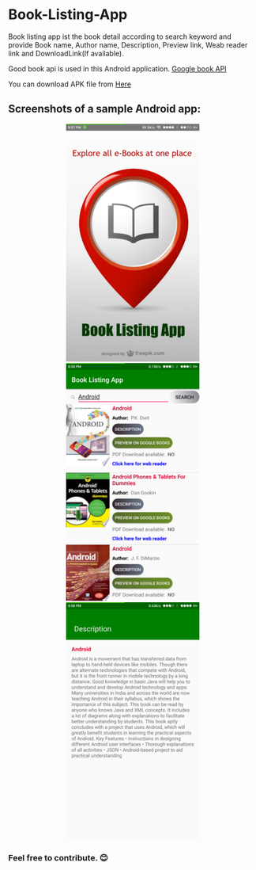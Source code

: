 # Book-Listing-App
Book listing app ist the book detail according to search keyword and provide Book name, Author name, Description, Preview link, Weab reader link and DownloadLink(If available).

Good book api is used in this Android application. [Google book API](https://developers.google.com/books/docs/v1/using)

You can download APK file from [Here](https://drive.google.com/open?id=1xNMC3JPm4UhwbW__BrxP6N4GoPftUFcS)

## Screenshots of a sample Android app:
<p align="center">
<img src="https://github.com/liveHarshit/Book-Listing-App/blob/master/Screenshots/splash.png" height = "480" width="270"> <img src="https://github.com/liveHarshit/Book-Listing-App/blob/master/Screenshots/main.png" height = "480" width="270"> <img src="https://github.com/liveHarshit/Book-Listing-App/blob/master/Screenshots/description.png" height = "480" width="270">
</p>

### Feel free to contribute. :blush:
